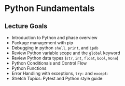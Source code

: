 # Python Fundamentals

## Lecture Goals
- Introduction to Python and phase overview
- Package management with pip
- Debugging in python `shell`, `print`, and `ipdb`
- Review Python variable scope and the `global` keyword
- Review Python data types (`str`, `int`, `float`, `bool`, `None`)
- Python Conditionals and Control Flow
- Python Functions
- Error Handling with exceptions, `try:` and `except:`
- Stretch Topics: Pytest and Python style guide

